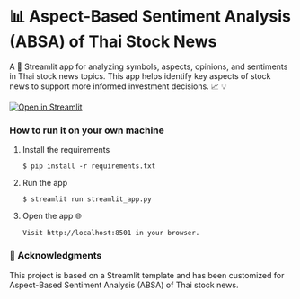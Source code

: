 # **:bar_chart: Aspect-Based Sentiment Analysis (ABSA) of Thai Stock News**

A :rocket: Streamlit app for analyzing symbols, aspects, opinions, and sentiments in Thai stock news topics.
This app helps identify key aspects of stock news to support more informed investment decisions. :chart_with_upwards_trend: :bulb:

[![Open in Streamlit](https://static.streamlit.io/badges/streamlit_badge_black_white.svg)](https://absathstock2024.streamlit.app/)


### How to run it on your own machine

1. Install the requirements

   ```
   $ pip install -r requirements.txt
   ```

2. Run the app

   ```
   $ streamlit run streamlit_app.py
   ```
   
3. Open the app :globe_with_meridians:

   ```
   Visit http://localhost:8501 in your browser.
   ```

### :tada: Acknowledgments
This project is based on a Streamlit template and has been customized for Aspect-Based Sentiment Analysis (ABSA) of Thai stock news.
